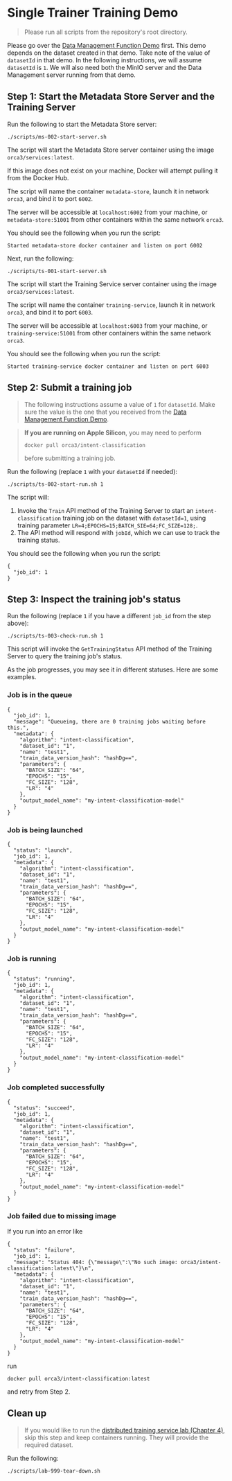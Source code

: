 # Single Trainer Training Demo

> Please run all scripts from the repository's root directory.

Please go over the [Data Management Function Demo](../data-management/demo.md) first.
This demo depends on the dataset created in that demo.
Take note of the value of `datasetId` in that demo.
In the following instructions, we will assume `datasetId` is `1`.
We will also need both the MinIO server and the Data Management server running from that demo.

## Step 1: Start the Metadata Store Server and the Training Server

Run the following to start the Metadata Store server:
```shell
./scripts/ms-002-start-server.sh
```

The script will start the Metadata Store server container using the image `orca3/services:latest`.

If this image does not exist on your machine, Docker will attempt pulling it from the Docker Hub.

The script will name the container `metadata-store`, launch it in network `orca3`, and bind it to port `6002`.

The server will be accessible at `localhost:6002` from your machine, or `metadata-store:51001` from other containers within the same network `orca3`.


You should see the following when you run the script:
```shell
Started metadata-store docker container and listen on port 6002
```

Next, run the following:
```shell
./scripts/ts-001-start-server.sh
```

The script will start the Training Service server container using the image `orca3/services:latest`.

The script will name the container `training-service`, launch it in network `orca3`, and bind it to port `6003`.

The server will be accessible at `localhost:6003` from your machine, or `training-service:51001` from other containers within the same network `orca3`.

You should see the following when you run the script:
```shell
Started training-service docker container and listen on port 6003
```

## Step 2: Submit a training job

> The following instructions assume a value of `1` for `datasetId`. 
> Make sure the value is the one that you received from the [Data Management Function Demo](../data-management/demo.md).

> **If you are running on Apple Silicon**, you may need to perform
> ```shell
> docker pull orca3/intent-classification
> ```
> before submitting a training job.

Run the following (replace `1` with your `datasetId` if needed):
```shell
./scripts/ts-002-start-run.sh 1
```

The script will:
1. Invoke the `Train` API method of the Training Server to start an `intent-classification` training job on the dataset with `datasetId=1`,
   using training parameter `LR=4;EPOCHS=15;BATCH_SIE=64;FC_SIZE=128;`.
2. The API method will respond with `jobId`, which we can use to track the training status.

You should see the following when you run the script:
```shell
{
  "job_id": 1
}
```

## Step 3: Inspect the training job's status

Run the following (replace `1` if you have a different `job_id` from the step above):
```shell
./scripts/ts-003-check-run.sh 1
```

This script will invoke the `GetTrainingStatus` API method of the Training Server to query the training job's status.

As the job progresses, you may see it in different statuses. Here are some examples.

### Job is in the queue
```shell
{
  "job_id": 1,
  "message": "Queueing, there are 0 training jobs waiting before this.",
  "metadata": {
    "algorithm": "intent-classification",
    "dataset_id": "1",
    "name": "test1",
    "train_data_version_hash": "hashDg==",
    "parameters": {
      "BATCH_SIZE": "64",
      "EPOCHS": "15",
      "FC_SIZE": "128",
      "LR": "4"
    },
    "output_model_name": "my-intent-classification-model"
  }
}
```

### Job is being launched
```shell
{
  "status": "launch",
  "job_id": 1,
  "metadata": {
    "algorithm": "intent-classification",
    "dataset_id": "1",
    "name": "test1",
    "train_data_version_hash": "hashDg==",
    "parameters": {
      "BATCH_SIZE": "64",
      "EPOCHS": "15",
      "FC_SIZE": "128",
      "LR": "4"
    },
    "output_model_name": "my-intent-classification-model"
  }
}
```

### Job is running
```shell
{
  "status": "running",
  "job_id": 1,
  "metadata": {
    "algorithm": "intent-classification",
    "dataset_id": "1",
    "name": "test1",
    "train_data_version_hash": "hashDg==",
    "parameters": {
      "BATCH_SIZE": "64",
      "EPOCHS": "15",
      "FC_SIZE": "128",
      "LR": "4"
    },
    "output_model_name": "my-intent-classification-model"
  }
}
```

### Job completed successfully
```shell
{
  "status": "succeed",
  "job_id": 1,
  "metadata": {
    "algorithm": "intent-classification",
    "dataset_id": "1",
    "name": "test1",
    "train_data_version_hash": "hashDg==",
    "parameters": {
      "BATCH_SIZE": "64",
      "EPOCHS": "15",
      "FC_SIZE": "128",
      "LR": "4"
    },
    "output_model_name": "my-intent-classification-model"
  }
}
```

### Job failed due to missing image
If you run into an error like
```shell
{
  "status": "failure",
  "job_id": 1,
  "message": "Status 404: {\"message\":\"No such image: orca3/intent-classification:latest\"}\n",
  "metadata": {
    "algorithm": "intent-classification",
    "dataset_id": "1",
    "name": "test1",
    "train_data_version_hash": "hashDg==",
    "parameters": {
      "BATCH_SIZE": "64",
      "EPOCHS": "15",
      "FC_SIZE": "128",
      "LR": "4"
    },
    "output_model_name": "my-intent-classification-model"
  }
}
```
run
```shell
docker pull orca3/intent-classification:latest
```
and retry from Step 2.

## Clean up

> If you would like to run the [distributed training service lab (Chapter 4)](distributed_trainer_demo.md), skip this step and keep containers running.
> They will provide the required dataset.

Run the following:
```shell
./scripts/lab-999-tear-down.sh
```
